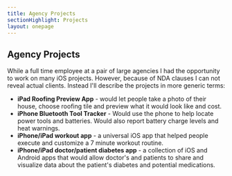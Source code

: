 ```yaml
---
title: Agency Projects
sectionHighlight: Projects
layout: onepage
---
```


## Agency Projects

While a full time employee at a pair of large agencies I had the opportunity to work on many iOS projects. However, because of NDA clauses I can not reveal actual clients. Instead I'll describe the projects in more generic terms:

* **iPad Roofing Preview App** - would let people take a photo of their house, choose roofing tile and preview what it would look like and cost.
* **iPhone Bluetooth Tool Tracker** - Would use the phone to help locate power tools and batteries. Would also report battery charge levels and heat warnings.
* **iPhone/iPad workout app** - a universal iOS app that helped people execute and customize a 7 minute workout routine. 
* **iPhone/iPad doctor/patient diabetes app** - a collection of iOS and Android apps that would allow doctor's and patients to share and visualize data about the patient's diabetes and potential medications.